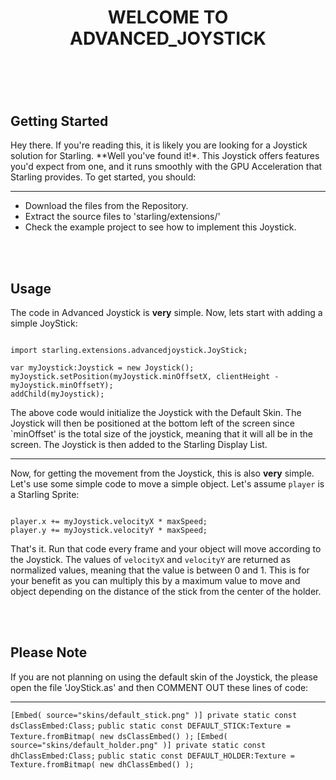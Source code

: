 <div align="center"> <h1>WELCOME TO ADVANCED_JOYSTICK<h1> </div>
<br/><br/>

**Getting Started**
-------------------
Hey there. If you're reading this, it is likely you are looking for a Joystick solution for Starling. **Well you've 
found it!*. This Joystick offers features you'd expect from one, and it runs smoothly with the GPU Acceleration that 
Starling provides. To get started, you should:

----

- Download the files from the Repository.
- Extract the source files to 'starling/extensions/'
- Check the example project to see how to implement this Joystick.

<br/><br/>

**Usage**
----------
The code in Advanced Joystick is **very** simple. Now, lets start with adding a simple JoyStick:

<pre><code>
import starling.extensions.advancedjoystick.JoyStick;

var myJoystick:Joystick = new Joystick();
myJoystick.setPosition(myJoystick.minOffsetX, clientHeight - myJoystick.minOffsetY);
addChild(myJoystick);
</code></pre>

The above code would initialize the Joystick with the Default Skin. The Joystick will then be positioned at the 
bottom left of the screen since `minOffset' is the total size of the joystick, meaning that it will all be in the 
screen. The Joystick is then added to the Starling Display List.

----

Now, for getting the movement from the Joystick, this is also **very** simple. Let's use some simple code to move 
a simple object. Let's assume `player` is a Starling Sprite:

<code>
player.x += myJoystick.velocityX * maxSpeed;
player.y += myJoystick.velocityY * maxSpeed;
</code>

That's it. Run that code every frame and your object will move according to the Joystick. The values of `velocityX` and 
`velocityY` are returned as normalized values, meaning that the value is between 0 and 1. This is for your benefit as 
you can multiply this by a maximum value to move and object depending on the distance of the stick from the center of 
the holder.

<br/><br/>

**Please Note**
----------------
If you are not planning on using the default skin of the Joystick, the please open the file 'JoyStick.as' and then
COMMENT OUT these lines of code:

----

`[Embed( source="skins/default_stick.png" )] private static const dsClassEmbed:Class;`
`public static const DEFAULT_STICK:Texture = Texture.fromBitmap( new dsClassEmbed() );`
`[Embed( source="skins/default_holder.png" )] private static const dhClassEmbed:Class;`
`public static const DEFAULT_HOLDER:Texture = Texture.fromBitmap( new dhClassEmbed() );`
